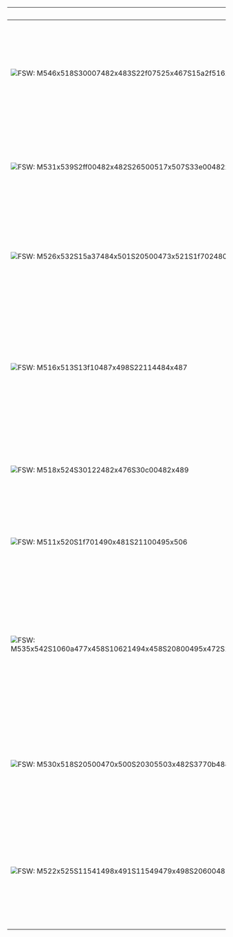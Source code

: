 | SignWriting | Translation | Description |
|-------------|-------------|-------------|
| ![FSW: M546x518S30007482x483S22f07525x467S15a2f516x482](assets/examples/hello.png) | Hello | Place your non-dominant flat hand near the side of your head, palm facing out. Move it outward in two straight motions. |
| ![FSW: M531x539S2ff00482x482S26500517x507S33e00482x482S15a00494x512](assets/examples/thank-you.png) | Thank You | Smile while placing your flat dominant hand under your chin, then move it slightly upward. |
| ![FSW: M526x532S15a37484x501S20500473x521S1f702480x495S26627504x468](assets/examples/help.png) | Help (him/her) | Place your dominant hand flat, palm up. Touch your thumb to your palm, then move your hand diagonally forward. |
| ![FSW: M516x513S13f10487x498S22114484x487](assets/examples/no-hand.png) | No | With your dominant hand, extend your index, middle fingers, and thumb. Move your hand up and down in a large hinge motion. |
| ![FSW: M518x524S30122482x476S30c00482x489](assets/examples/no-face.png) | No | Move your head straight forward while furrowing your eyebrows downward. |
| ![FSW: M511x520S1f701490x481S21100495x506](assets/examples/sorry.png) | Sorry | With your dominant hand in a fist, thumb up, rub in a circular motion. |
| ![FSW: M535x542S1060a477x458S10621494x458S20800495x472S10629468x517S10602494x517S20800489x532S2d205502x485S2d211465x484](assets/examples/friend.png) | Friend | With both hands, extend and bend your index fingers. Rotate your wrists to make a grasping motion, then rotate your hands downward as if hitting a surface. |
| ![FSW: M530x518S20500470x500S20305503x482S3770b488x496S37713487x496S20500520x499S20303474x483](assets/examples/love.png) | Love | Cross your arms in front of you, forming fists with both hands. Tap your fists together once. |
| ![FSW: M522x525S11541498x491S11549479x498S20600489x476](assets/examples/name.png) | Name | Bring both hands together with index and middle fingers extended and touching, then tap them together repeatedly. |
